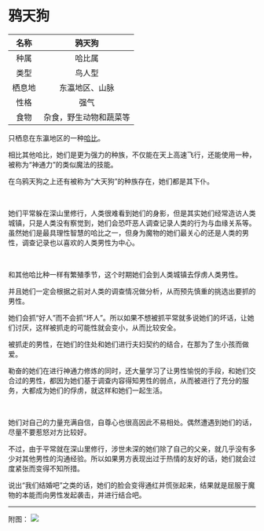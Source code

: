 # 鸦天狗

|名称|鸦天狗|
|:-:|:-:|
|种属|哈比属|
|类型|鸟人型|
|栖息地|东瀛地区、山脉|
|性格|强气|
|食物|杂食，野生动物和蔬菜等|

只栖息在东瀛地区的一种[哈比](19哈比.md)。

相比其他哈比，她们是更为强力的种族，不仅能在天上高速飞行，还能使用一种，被称为“神通力”的类似魔法的技能。

在乌鸦天狗之上还有被称为“大天狗”的种族存在，她们都是其下仆。

<br>

她们平常躲在深山里修行，人类很难看到她们的身影，但是其实她们经常造访人类城镇，只是人类没有察觉到，她们会恐吓恶人调查记录人类的行为与血缘关系等。
虽然她们是最具理性智慧的哈比之一，但身为魔物的她们最关心的还是人类的男性，调查记录也以喜欢的人类男性为中心。

<br>

和其他哈比种一样有繁殖季节，这个时期她们会到人类城镇去俘虏人类男性。

并且她们一定会根据之前对人类的调查情况做分析，从而预先慎重的挑选出要抓的男性。

她们会抓“好人”而不会抓“坏人”。所以如果不想被抓平常就多说她们的坏话，让她们讨厌，这样被抓走的可能性就会变小，从而比较安全。

被抓走的男性，在她们的住处和她们进行夫妇契约的结合，在那为了生小孩而做爱。

勒奋的她们在进行神通力修炼的同时，还大量学习了让男性愉悦的手段，和她们交合过的男性，都因为她们基于调查内容得知男性的弱点，从而被进行了充分的服务，大都成为她们的俘虏，就这样和她们一起生活。

<br>

她们对自己的力量充满自信，自尊心也很高因此不易相处。偶然遭遇到她们的话，尽量不要惹怒对方比较好。

不过，由于平常就在深山里修行，涉世未深的她们除了自己的父亲，就几乎没有多少对其他男性的沟通经验。所以如果男方表现出过于热情的友好的话，她们就会过度紧张而变得不知所措。

说出“我们结婚吧”之类的话，她们的脸会变得通红并慌张起来，结果就是屈服于魔物的本能而向男性发起袭击，并进行结合吧。

---

附图： ![](img/魔物娘图鉴I/194-195鸦天狗.jpg)